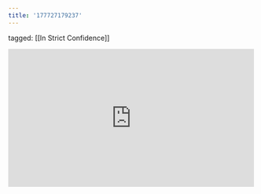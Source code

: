 ```yaml
---
title: '177727179237'
---
```

tagged: [[In Strict Confidence]]
<iframe allow="accelerometer; autoplay; clipboard-write; encrypted-media; gyroscope; picture-in-picture" allowfullscreen="" frameborder="0" height="281" id="youtube_iframe" src="https://www.youtube.com/embed/vvBW23hLRkA?feature=oembed&amp;enablejsapi=1&amp;origin=https://safe.txmblr.com&amp;wmode=opaque" width="500"></iframe>